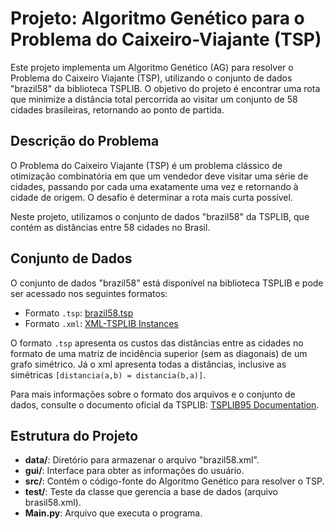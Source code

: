 # Projeto: Algoritmo Genético para o Problema do Caixeiro-Viajante (TSP)

Este projeto implementa um Algoritmo Genético (AG) para resolver o Problema do Caixeiro Viajante (TSP), utilizando o conjunto de dados "brazil58" da biblioteca TSPLIB. O objetivo do projeto é encontrar uma rota que minimize a distância total percorrida ao visitar um conjunto de 58 cidades brasileiras, retornando ao ponto de partida.

## Descrição do Problema

O Problema do Caixeiro Viajante (TSP) é um problema clássico de otimização combinatória em que um vendedor deve visitar uma série de cidades, passando por cada uma exatamente uma vez e retornando à cidade de origem. O desafio é determinar a rota mais curta possível.

Neste projeto, utilizamos o conjunto de dados "brazil58" da TSPLIB, que contém as distâncias entre 58 cidades no Brasil.

## Conjunto de Dados

O conjunto de dados "brazil58" está disponível na biblioteca TSPLIB e pode ser acessado nos seguintes formatos:

- Formato `.tsp`: [brazil58.tsp](http://elib.zib.de/pub/mp-testdata/tsp/tsplib/tsp/brazil58.tsp)
- Formato `.xml`: [XML-TSPLIB Instances](http://comopt.ifi.uni-heidelberg.de/software/TSPLIB95/XML-TSPLIB/instances/)

O formato `.tsp` apresenta os custos das distâncias entre as cidades no formato de uma matriz de incidência superior (sem as diagonais) de um grafo simétrico. Já o xml apresenta todas a distâncias, inclusive as simétricas `[distancia(a,b) = distancia(b,a)]`.

Para mais informações sobre o formato dos arquivos e o conjunto de dados, consulte o documento oficial da TSPLIB: [TSPLIB95 Documentation](http://comopt.ifi.uni-heidelberg.de/software/TSPLIB95/tsp95.pdf).

## Estrutura do Projeto


- **data/**: Diretório para armazenar o arquivo "brazil58.xml".
- **gui/**: Interface para obter as informações do usuário.
- **src/**: Contém o código-fonte do Algoritmo Genético para resolver o TSP.
- **test/**: Teste da classe que gerencia a base de dados (arquivo brasil58.xml).
- **Main.py**: Arquivo que executa o programa.

